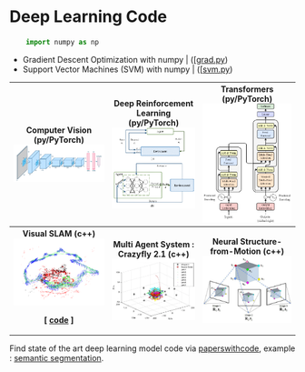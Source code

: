 # Deep Learning Code

```python
    import numpy as np

```

+  Gradient Descent Optimization with numpy | ([[grad.py](code/grad.py))
+  Support Vector Machines (SVM) with numpy | ([[svm.py](code/svm.py))

<table width=100%>
<tr>
<th>
Computer Vision (py/PyTorch)

<img src="img/cv.png" width=100%> 

</th>
<th>
Deep Reinforcement Learning (py/PyTorch)

<img src="img/rl.png" width=100%> 

</th>
<th>
Transformers (py/PyTorch)

<img src="img/transformer.png" width=100%> 

</th>
</tr>
<tr>
<th>
Visual SLAM (c++)

<img src="img/vslam2.png" width=100%> 

[ [code](./code/slam/README.MD) ]

</th>
<th>Multi Agent System : Crazyfly 2.1 (c++)

<img src="img/swarm.webp" width=100%> 

</th>
<th>
Neural Structure-from-Motion (c++)

<img src="img/sfm.png" width=100%> 

</th>
</tr>
</table>

Find state of the art deep learning model code via [paperswithcode](https://paperswithcode.com/sota), example : [semantic segmentation](https://paperswithcode.com/task/semantic-segmentation).